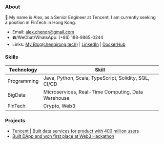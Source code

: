 ### About

👋 My name is Alex, as a Senior Engineer at Tencent, I am currently seeking a position in FinTech in Hong Kong.

- Email: alex.chenqr@gmail.com
- ☎️/WeChat/WhatsApp: (+86) 188-9865-0244
- Links: [My Blog(chenqirong.tech)](https://chenqirong.tech) | [LinkedIn](https://www.linkedin.com/in/alexchenqr/) | [DockerHub](https://hub.docker.com/u/alexchenqr)

### Skills

| Technology      | Skill |
| ----------- | ----------- |
| Programming      | Java, Python, Scala, TypeScript, Solidity, SQL, CI/CD|
| BigData   | Microservices, Real-Time Computing, Data Warehouse|
| FinTech | Crypto, Web3 |

### Projects

- [Tencent | Built data services for product with 400 million users](https://chenqirong.tech/p-data-platform.html)
- [Built DApp and won first place at Web3 Hackathon](https://chenqirong.tech/web3-hackathon.html)
